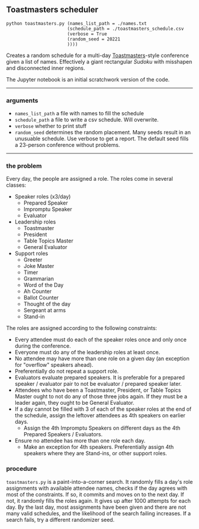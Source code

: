 Toastmasters scheduler
---
```
python toastmasters.py (names_list_path = ./names.txt
                       (schedule_path = ./toastmasters_schedule.csv
                       (verbose = True
                       (random_seed = 20221
                       ))))
```

Creates a random schedule for a multi-day [Toastmasters](https://www.toastmasters.org/)-style conference given a list of names. Effectively a giant rectangular _Sudoku_ with misshapen and disconnected inner regions.

The Jupyter notebook is an initial scratchwork version of the code.

---
### arguments
- `names_list_path` a file with names to fill the schedule
- `schedule_path` a file to write a csv schedule. Will overwrite.
- `verbose` whether to print stuff
- `random_seed` determines the random placement. Many seeds result in an unusuable schedule. Use verbose to get a report. The default seed fills a 23-person conference without problems.

---
### the problem
Every day, the people are assigned a role. The roles come in several classes:
- Speaker roles (x3/day)
    - Prepared Speaker
    - Impromptu Speaker
    - Evaluator
- Leadership roles 
    - Toastmaster
    - President
    - Table Topics Master
    - General Evaluator
- Support roles
    - Greeter
    - Joke Master
    - Timer
    - Grammarian
    - Word of the Day
    - Ah Counter
    - Ballot Counter
    - Thought of the day
    - Sergeant at arms
    - Stand-in

The roles are assigned according to the following constraints:
- Every attendee must do each of the speaker roles once and only once during the conference.
- Everyone must do any of the leadership roles at least once.
- No attendee may have more than one role on a given day (an exception for "overflow" speakers ahead).
- Preferentially do not repeat a support role.
- Evaluators evaluate prepared speakers. It is preferable for a prepared speaker / evaluator pair to not be evaluator / prepared speaker later.
- Attendees who have been a Toastmaster, President, or Table Topics Master ought to not do any of those three jobs again. If they must be a leader again, they ought to be General Evaluator.
- If a day cannot be filled with 3 of each of the speaker roles at the end of the schedule, assign the leftover attendees as 4th speakers on earlier days.
    - Assign the 4th Impromptu Speakers on different days as the 4th Prepared Speakers / Evaluators.
- Ensure no attendee has more than one role each day.
    - Make an exception for 4th speakers. Preferentially assign 4th speakers where they are Stand-ins, or other support roles.
    
### procedure
`toastmasters.py` is a paint-into-a-corner search. It randomly fills a day's role assignments with available attendee names, checks if the day agrees with most of the constraints. If so, it commits and moves on to the next day. If not, it randomly fills the roles again. It gives up after 1000 attempts for each day. By the last day, most assignments have been given and there are not many valid schedules, and the likelihood of the search failing increases. If a search fails, try a different randomizer seed.
